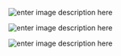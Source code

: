 
![enter image description here](https://www.salika.co/wp-content/uploads/2019/02/dry-port-thai.jpg)

![enter image description here](https://www.salika.co/wp-content/uploads/2020/02/expropriation-of-land-to-build-a-high-speed-train-connecting-3-airports-0-1068x561.jpg)

![enter image description here](https://www.thairath.co.th/media/dFQROr7oWzulq5FZXCF8q3RVnPYg0yhj1GyXtMIrDRQyhVCGFC5h4x34PehtT40Trrn.webp)




<!--stackedit_data:
eyJoaXN0b3J5IjpbMjA0ODk2NTI5LDExNDQxMTYyNDhdfQ==
-->